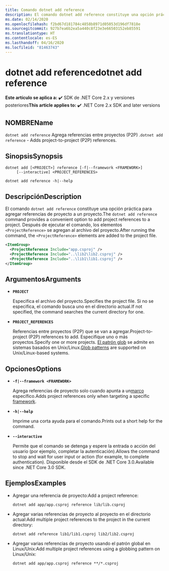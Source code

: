 ```yaml
---
title: Comando dotnet add reference
description: El comando dotnet add reference constituye una opción práctica para agregar referencias entre proyectos.
ms.date: 02/14/2020
ms.openlocfilehash: f2bd67d181784c4858b8971d05053d196df7818e
ms.sourcegitcommit: 927b7ea6b2ea5a440c8f23e3e66503152eb85591
ms.translationtype: HT
ms.contentlocale: es-ES
ms.lasthandoff: 04/16/2020
ms.locfileid: "81463743"
---
```

# <a name="dotnet-add-reference"></a><span data-ttu-id="d2b16-103">dotnet add reference</span><span class="sxs-lookup"><span data-stu-id="d2b16-103">dotnet add reference</span></span>

<span data-ttu-id="d2b16-104">**Este artículo se aplica a:** ✔️ SDK de .NET Core 2.x y versiones posteriores</span><span class="sxs-lookup"><span data-stu-id="d2b16-104">**This article applies to:** ✔️ .NET Core 2.x SDK and later versions</span></span>

## <a name="name"></a><span data-ttu-id="d2b16-105">NOMBRE</span><span class="sxs-lookup"><span data-stu-id="d2b16-105">Name</span></span>

<span data-ttu-id="d2b16-106">`dotnet add reference` Agrega referencias entre proyectos (P2P) .</span><span class="sxs-lookup"><span data-stu-id="d2b16-106">`dotnet add reference` - Adds project-to-project (P2P) references.</span></span>

## <a name="synopsis"></a><span data-ttu-id="d2b16-107">Sinopsis</span><span class="sxs-lookup"><span data-stu-id="d2b16-107">Synopsis</span></span>

```dotnetcli
dotnet add [<PROJECT>] reference [-f|--framework <FRAMEWORK>]
     [--interactive] <PROJECT_REFERENCES>

dotnet add reference -h|--help
```

## <a name="description"></a><span data-ttu-id="d2b16-108">Descripción</span><span class="sxs-lookup"><span data-stu-id="d2b16-108">Description</span></span>

<span data-ttu-id="d2b16-109">El comando `dotnet add reference` constituye una opción práctica para agregar referencias de proyecto a un proyecto.</span><span class="sxs-lookup"><span data-stu-id="d2b16-109">The `dotnet add reference` command provides a convenient option to add project references to a project.</span></span> <span data-ttu-id="d2b16-110">Después de ejecutar el comando, los elementos `<ProjectReference>` se agregan al archivo del proyecto.</span><span class="sxs-lookup"><span data-stu-id="d2b16-110">After running the command, the `<ProjectReference>` elements are added to the project file.</span></span>

```xml
<ItemGroup>
  <ProjectReference Include="app.csproj" />
  <ProjectReference Include="..\lib2\lib2.csproj" />
  <ProjectReference Include="..\lib1\lib1.csproj" />
</ItemGroup>
```

## <a name="arguments"></a><span data-ttu-id="d2b16-111">Argumentos</span><span class="sxs-lookup"><span data-stu-id="d2b16-111">Arguments</span></span>

- **`PROJECT`**

  <span data-ttu-id="d2b16-112">Especifica el archivo del proyecto.</span><span class="sxs-lookup"><span data-stu-id="d2b16-112">Specifies the project file.</span></span> <span data-ttu-id="d2b16-113">Si no se especifica, el comando busca uno en el directorio actual.</span><span class="sxs-lookup"><span data-stu-id="d2b16-113">If not specified, the command searches the current directory for one.</span></span>

- **`PROJECT_REFERENCES`**

  <span data-ttu-id="d2b16-114">Referencias entre proyectos (P2P) que se van a agregar.</span><span class="sxs-lookup"><span data-stu-id="d2b16-114">Project-to-project (P2P) references to add.</span></span> <span data-ttu-id="d2b16-115">Especifique uno o más proyectos.</span><span class="sxs-lookup"><span data-stu-id="d2b16-115">Specify one or more projects.</span></span> <span data-ttu-id="d2b16-116">[El patrón glob](https://en.wikipedia.org/wiki/Glob_(programming)) se admite en sistemas basados en Unix/Linux.</span><span class="sxs-lookup"><span data-stu-id="d2b16-116">[Glob patterns](https://en.wikipedia.org/wiki/Glob_(programming)) are supported on Unix/Linux-based systems.</span></span>

## <a name="options"></a><span data-ttu-id="d2b16-117">Opciones</span><span class="sxs-lookup"><span data-stu-id="d2b16-117">Options</span></span>

- **`-f|--framework <FRAMEWORK>`**

  <span data-ttu-id="d2b16-118">Agrega referencias de proyecto solo cuando apunta a un[marco](../../standard/frameworks.md) específico.</span><span class="sxs-lookup"><span data-stu-id="d2b16-118">Adds project references only when targeting a specific [framework](../../standard/frameworks.md).</span></span>

- **`-h|--help`**

  <span data-ttu-id="d2b16-119">Imprime una corta ayuda para el comando.</span><span class="sxs-lookup"><span data-stu-id="d2b16-119">Prints out a short help for the command.</span></span>

- **`--interactive`**

  <span data-ttu-id="d2b16-120">Permite que el comando se detenga y espere la entrada o acción del usuario (por ejemplo, completar la autenticación).</span><span class="sxs-lookup"><span data-stu-id="d2b16-120">Allows the command to stop and wait for user input or action (for example, to complete authentication).</span></span> <span data-ttu-id="d2b16-121">Disponible desde el SDK de .NET Core 3.0.</span><span class="sxs-lookup"><span data-stu-id="d2b16-121">Available since .NET Core 3.0 SDK.</span></span>

## <a name="examples"></a><span data-ttu-id="d2b16-122">Ejemplos</span><span class="sxs-lookup"><span data-stu-id="d2b16-122">Examples</span></span>

- <span data-ttu-id="d2b16-123">Agregar una referencia de proyecto:</span><span class="sxs-lookup"><span data-stu-id="d2b16-123">Add a project reference:</span></span>

  ```dotnetcli
  dotnet add app/app.csproj reference lib/lib.csproj
  ```

- <span data-ttu-id="d2b16-124">Agregar varias referencias de proyecto al proyecto en el directorio actual:</span><span class="sxs-lookup"><span data-stu-id="d2b16-124">Add multiple project references to the project in the current directory:</span></span>

  ```dotnetcli
  dotnet add reference lib1/lib1.csproj lib2/lib2.csproj
  ```

- <span data-ttu-id="d2b16-125">Agregar varias referencias de proyecto usando el patrón global en Linux/Unix:</span><span class="sxs-lookup"><span data-stu-id="d2b16-125">Add multiple project references using a globbing pattern on Linux/Unix:</span></span>

  ```dotnetcli
  dotnet add app/app.csproj reference **/*.csproj
  ```
